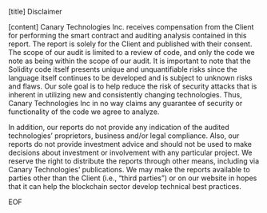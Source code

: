 [title]
Disclaimer

[content]
Canary Technologies Inc. receives compensation from the Client for performing the smart contract and auditing analysis contained in this report. The report is solely for the Client and published with their consent. The scope of our audit is limited to a review of code, and only the code we note as being within the scope of our audit. It is important to note that the Solidity code itself presents unique and unquantifiable risks since the language itself continues to be developed and is subject to unknown risks and flaws. Our sole goal is to help reduce the risk of security attacks that is inherent in utilizing new and consistently changing technologies. Thus, Canary Technologies Inc in no way claims any guarantee of security or functionality of the code we agree to analyze.

In addition, our reports do not provide any indication of the audited technologies’ proprietors, business and/or legal compliance. Also, our reports do not provide investment advice and should not be used to make decisions about investment or involvement with any particular project.  We reserve the right to distribute the reports through other means, including via Canary Technologies’ publications. We may make the reports available to parties other than the Client (i.e., “third parties”) or on our website in hopes that it can help the blockchain sector develop technical best practices.


EOF
